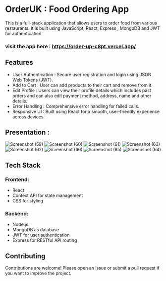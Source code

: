 # OrderUK : Food Ordering App
This is a full-stack application that allows users to order food from various restaurants. It is built using JavaScript, React, Express , MongoDB and JWT for authentication.
### visit the app here : https://order-up-c8pt.vercel.app/
## Features
- User Authentication : Secure user registration and login using JSON Web Tokens (JWT).
- Add to Cart : User can add products to their cart and remove from it.
- Edit Profile : Users can view their profile details which includes past orders and can also edit payment method, address, name and other details.
- Error Handling : Comprehensive error handling for failed calls.
- Responsive UI : Built using React for a smooth, user-friendly experience across devices.

## Presentation : 
![Screenshot (59)](https://github.com/user-attachments/assets/38b1712a-fab2-4a3e-8b71-a40c34005e67)
![Screenshot (60)](https://github.com/user-attachments/assets/cb846002-9612-4f58-9673-80bcddacc97d)
![Screenshot (61)](https://github.com/user-attachments/assets/c9edc49d-2312-449a-91c3-e01a247f08b4)
![Screenshot (63)](https://github.com/user-attachments/assets/9dbd205d-9980-4dfc-ab83-2d30058d63a6)
![Screenshot (62)](https://github.com/user-attachments/assets/22018e2f-1a62-46f5-b9b7-1ebd6de30076)
![Screenshot (66)](https://github.com/user-attachments/assets/aad42308-9ac2-48c5-9373-950da16ca766)
![Screenshot (65)](https://github.com/user-attachments/assets/24ace344-e913-419b-a661-cbd8a2ac0877)
![Screenshot (64)](https://github.com/user-attachments/assets/780fcf8b-52c2-478d-b62c-0e0c066ec12d)

## Tech Stack
### Frontend:
- React 
- Context API for state management
- CSS for styling
### Backend:
- Node.js 
- MongoDB as database
- JWT for user authentication
- Express for RESTful API routing

## Contributing
Contributions are welcome! Please open an issue or submit a pull request if you want to improve the project.
